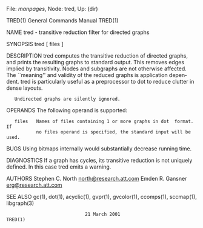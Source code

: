 File: *manpages*,  Node: tred,  Up: (dir)

TRED(1)                     General Commands Manual                    TRED(1)



NAME
       tred - transitive reduction filter for directed graphs

SYNOPSIS
       tred [ files ]

DESCRIPTION
       tred  computes  the transitive reduction of directed graphs, and prints
       the resulting graphs to standard output.  This removes edges implied by
       transitivity.   Nodes  and  subgraphs  are not otherwise affected.  The
       ``meaning'' and validity of the reduced graphs  is  application  depen‐
       dent.   tred  is particularly useful as a preprocessor to dot to reduce
       clutter in dense layouts.

       Undirected graphs are silently ignored.

OPERANDS
       The following operand is supported:

       files   Names of files containing 1 or more graphs in dot  format.   If
               no files operand is specified, the standard input will be used.

BUGS
       Using bitmaps internally would substantially decrease running time.

DIAGNOSTICS
       If  a  graph  has  cycles,  its  transitive  reduction  is not uniquely
       defined.  In this case tred emits a warning.

AUTHORS
       Stephen C. North <north@research.att.com>
       Emden R. Gansner <erg@research.att.com>

SEE ALSO
       gc(1), dot(1), acyclic(1), gvpr(1), gvcolor(1),  ccomps(1),  sccmap(1),
       libgraph(3)



                                 21 March 2001                         TRED(1)
